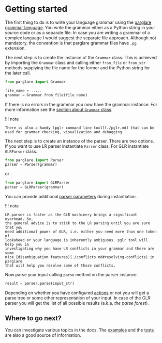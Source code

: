 # Getting started

The first thing to do is to write your language grammar using
the [parglare grammar language](./grammar_language.md). You write the grammar
either as a Python string in your source code or as a separate file. In case you
are writing a grammar of a complex language I would suggest the separate file
approach. Although not mandatory, the convention is that parglare grammar files
have `.pg` extension.

The next step is to create the instance of the `Grammar` class. This is achieved
by importing the `Grammar` class and calling either `from_file` or `from_str`
methods supplying the file name for the former and the Python string for the
later call.

```python
from parglare import Grammar

file_name = .....
grammar = Grammar.from_file(file_name)
```

If there is no errors in the grammar you now have the grammar instance. For more
information see the [section about `Grammar` class](./grammar.md).


!!! note

    There is also a handy [pglr command line tool](./pglr.md) that can be
    used for grammar checking, visualization and debugging.

The next step is to create an instance of the parser. There are two options. If
you want to use LR parser instantiate `Parser` class. For GLR instantiate
`GLRParser` class.


```python
from parglare import Parser
parser = Parser(grammar)
```

or

```python
from parglare import GLRParser
parser = GLRParser(grammar)
```

You can provide additional [parser parameters](./parser.md) during instantiation.

!!! note

    LR parser is faster as the GLR machinery brings a significant overhead. So,
    the general advice is to stick to the LR parsing until you are sure that you
    need additional power of GLR, i.e. either you need more than one token of
    lookahead or your language is inherently ambiguous. pglr tool will help you in
    investigating why you have LR conflicts in your grammar and there are some
    nice [disambiguation features](./conflicts.md#resolving-conflicts) in parglare
    that will help you resolve some of those conflicts.

Now parse your input calling `parse` method on the parser instance.

```python
result = parser.parse(input_str)
```

Depending on whether you have configured [actions](./actions.md) or not you will
get a parse tree or some other representation of your input. In case of the GLR
parser you will get the list of all possible results (a.k.a. _the parse
forest_).

## Where to go next?

You can investigate various topics in the docs.
The [examples](https://github.com/igordejanovic/parglare/tree/master/examples)
and
the [tests](https://github.com/igordejanovic/parglare/tree/master/tests/func)
are also a good source of information.
